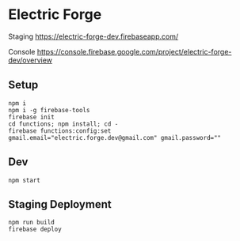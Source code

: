 
# Electric Forge

Staging
https://electric-forge-dev.firebaseapp.com/

Console
https://console.firebase.google.com/project/electric-forge-dev/overview

## Setup
```
npm i
npm i -g firebase-tools
firebase init
cd functions; npm install; cd -
firebase functions:config:set gmail.email="electric.forge.dev@gmail.com" gmail.password=""
```

## Dev
```
npm start
```

## Staging Deployment
```
npm run build
firebase deploy
```
